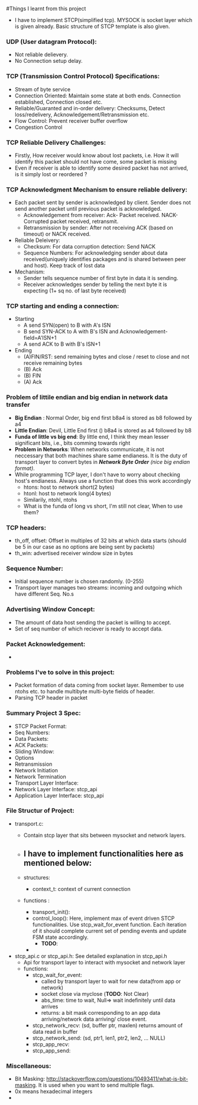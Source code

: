 #Things I learnt from this project

- I have to implement STCP(simplified tcp). MYSOCK is socket layer which is given already. Basic structure of STCP template is also given. 

### UDP (User datagram Protocol):
- Not reliable delievery. 
- No Connection setup delay.

### TCP (Transmission Control Protocol) Specifications:
- Stream of byte service
- Connection Oriented: Maintain some state at both ends. Connection established, Connection closed etc.
- Reliable/Guaranted and in-order delivery: Checksums, Detect loss/redelivery, Acknowledgement/Retransmission etc.
- Flow Control: Prevent receiver buffer overflow 
- Congestion Control 

### TCP Reliable Delivery Challenges: 
- Firstly, How receiver would know about lost packets, i.e. How it will identify this packet should not have come, some packet is missing
- Even if receiver is able to identify some desired packet has not arrived, is it simply lost or reordered ?

### TCP Acknowledgment Mechanism to ensure reliable delivery: 
- Each packet sent by sender is acknowledged by client. Sender does not send another packet until previous packet is acknowledged. 
	- Acknowledgement from receiver: Ack- Packet received. NACK- Corrupted packet received, retransmit. 
	- Retransmission by sender: After not receiving ACK (based on timeout) or NACK received.
- Reliable Deleivery: 
	- Checksum: For data corruption detection: Send NACK
	- Sequence Numbers: For acknowledging sender about data received(uniquely identifies packages and is shared between peer and host).  Keep track of lost data
- Mechanism: 
	- Sender tells sequence number of first byte in data it is sending.
	- Receiver acknowledges sender by telling the next byte it is expecting (1+ sq no. of last byte received)

### TCP starting and ending a connection: 
- Starting 
	- A send SYN(open) to B with A's ISN
	- B send SYN-ACK to A with B's ISN and Acknowledgement-field=A'ISN+1
	- A send ACK to B with B's ISN+1
- Ending
	- (A)FIN/RST: send remaining bytes and close / reset to close and not receive remaining bytes
	- (B) Ack
	- (B) FIN
	- (A) Ack

### Problem of littile endian and big endian in network data transfer

- **Big Endian** : Normal Order, big end first b8a4 is stored as b8 followed by a4
- **Little Endian**: Devil, Little End first () b8a4 is stored as a4 followed by b8
- **Funda of little vs big end**: By little end, I think they mean lesser significant bits, i.e., bits comming towards right 
- **Problem in Networks**: When networks communicate, it is not neccessary that both machines share same endianess. It is the duty of transport layer to convert bytes in ***Network Byte Order*** *(nice big endian format)*. 
- While programming TCP layer, I don't have to worry about checking host's endianess. Always use a function that does this work accordingly
	- htons: host to network short(2 bytes)
	- htonl: host to network long(4 bytes)
	- Similarily, ntohl, ntohs
	- What is the funda of long vs short, I'm still not clear, When to use them?

### TCP headers:
- th\_off, offset: Offset in multiples of 32 bits at which data starts (should be 5 in our case as no options are being sent by packets) 
- th\_win:  advertised receiver window size in bytes

### Sequence Number: 
- Initial sequence number is chosen randomly. (0-255) 
- Transport layer manages two streams: incoming and outgoing which have different Seq. No.s 

### Advertising Window Concept:
- The amount of data host sending the packet is willing to accept.
- Set of seq number of which reciever is ready to accept data.

### Packet Acknowledgement: 
- 

### Problems I've to solve in this project:
- Packet formation of data coming from socket layer. Remember to use ntohs etc. to handle multibyte multi-byte fields of header.
- Parsing TCP header in packet

### Summary Project 3 Spec:
- STCP Packet Format: 
- Seq Numbers: 
- Data Packets: 
- ACK Packets: 
- Sliding Window: 
- Options 
- Retransmission 
- Network Initiation
- Network Termination 
- Transport Layer Interface:  
- Network Layer Interface: stcp\_api
- Application Layer Interface: stcp\_api

### File Structur of Project:
- transport.c:  
	- Contain stcp layer that sits between mysocket and network layers.  
	- I have to implement functionalities here as mentioned below: 
		- 
	- structures: 
		- context_t: context of current connection    
		
	- functions : 
		- transport_init(): 
		- control_loop(): Here, implement max of event driven STCP functionalities. Use stcp_wait_for_event function. Each iteration of it should complete current set of pending events and update FSM state accordingly.  
			- **TODO**: 
		-  
- stcp\_api.c or stcp\_api.h: See detailed explanation in stcp\_api.h
	- Api for transport layer to interact with mysocket and network layer
	- functions: 
		- stcp_wait_for_event:  
			- called by transport layer to wait for new data(from app or network)
			- socket close via myclose (**TODO**: Not Clear)
			- abs_time: time to wait, Null=> wait indefinitely until data arrives
			- returns: a bit mask corresponding to an app data arriving/network data arriving/ close event. 
		- stcp_network_recv: (sd, buffer ptr, maxlen) returns amount of data read in buffer
		- stcp_network_send: (sd, ptr1, len1, ptr2, len2, ... NULL)
		- stcp_app_recv:
		- stcp_app_send:
		
### Miscellaneous: 
- Bit Masking: http://stackoverflow.com/questions/10493411/what-is-bit-masking. It is used when you want to send multiple flags. 
- 0x means hexadecimal integers
- 

